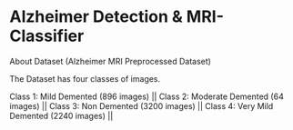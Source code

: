 # Alzheimer Detection & MRI-Classifier

About Dataset (Alzheimer MRI Preprocessed Dataset)

The Dataset has four classes of images.

Class 1: Mild Demented (896 images) ||
Class 2: Moderate Demented (64 images) ||
Class 3: Non Demented (3200 images) ||
Class 4: Very Mild Demented (2240 images) ||
